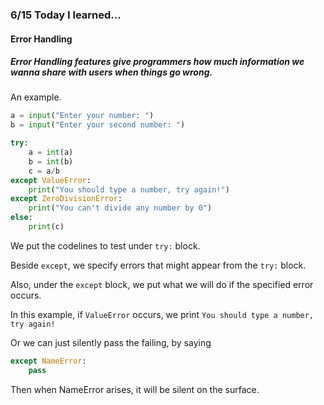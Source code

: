 ### 6/15 Today I learned...

#### Error Handling
##### Error Handling features give programmers how much information we wanna share with users when things go wrong.
An example.
```py
a = input("Enter your number: ")
b = input("Enter your second number: ")

try:
    a = int(a)
    b = int(b)
    c = a/b
except ValueError:
    print("You should type a number, try again!")
except ZeroDivisionError:
    print("You can't divide any number by 0")
else:
    print(c)
```

We put the codelines to test under `try:` block.

Beside `except`, we specify errors that might appear from the `try:` block.

Also, under the `except` block, we put what we will do if the specified error occurs.

In this example, if `ValueError` occurs, we print `You should type a number, try again!`

Or we can just silently pass the failing, by saying 

```py
except NameError:
    pass
```

Then when NameError arises, it will be silent on the surface.
